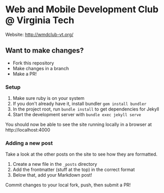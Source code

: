 # Web and Mobile Development Club @ Virginia Tech

Website: http://wmdclub-vt.org/

## Want to make changes?

* Fork this repository
* Make changes in a branch
* Make a PR!

### Setup

1. Make sure ruby is on your system
2. If you don't already have it, install bundler `gem install bundler`
3. In the project root, run `bundle install` to get dependencies for Jekyll
4. Start the development server with `bundle exec jekyll serve`


You should now be able to see the site running locally in a browser at http://localhost:4000

### Adding a new post

Take a look at the other posts on the site to see how they are formatted.

1. Create a new file in the `_posts` directory
2. Add the frontmatter (stuff at the top) in the correct format
3. Below that, add your Markdown post!

Commit changes to your local fork, push, then submit a PR!
